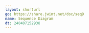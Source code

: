 ```yaml
---
layout: shorturl
go: https://share.jwint.net/doc/seqD
name: Sequence Diagram
dt: 240407152938
---
```

